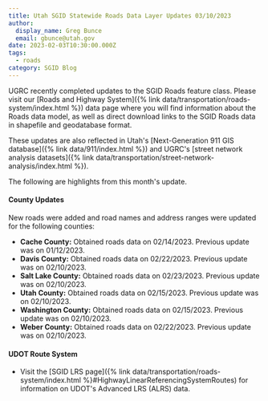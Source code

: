 ```yaml
---
title: Utah SGID Statewide Roads Data Layer Updates 03/10/2023
author:
  display_name: Greg Bunce
  email: gbunce@utah.gov
date: 2023-02-03T10:30:00.000Z
tags:
  - roads
category: SGID Blog
---
```


UGRC recently completed updates to the SGID Roads feature class. Please visit our [Roads and Highway System]({% link data/transportation/roads-system/index.html %}) data page where you will find information about the Roads data model, as well as direct download links to the SGID Roads data in shapefile and geodatabase format.

These updates are also reflected in Utah's [Next-Generation 911 GIS database]({% link data/911/index.html %}) and UGRC's [street network analysis datasets]({% link data/transportation/street-network-analysis/index.html %}).

The following are highlights from this month's update.

#### County Updates

New roads were added and road names and address ranges were updated for the following counties:

- **Cache County:** Obtained roads data on 02/14/2023. Previous update was on 01/12/2023.
- **Davis County:** Obtained roads data on 02/22/2023. Previous update was on 02/10/2023.
- **Salt Lake County:** Obtained roads data on 02/23/2023. Previous update was on 02/10/2023.
- **Utah County:** Obtained roads data on 02/15/2023. Previous update was on 02/10/2023.
- **Washington County:** Obtained roads data on 02/15/2023. Previous update was on 02/10/2023.
- **Weber County:** Obtained roads data on 02/22/2023. Previous update was on 02/10/2023.

#### UDOT Route System

- Visit the [SGID LRS page]({% link data/transportation/roads-system/index.html %}#HighwayLinearReferencingSystemRoutes) for information on UDOT's Advanced LRS (ALRS) data.
